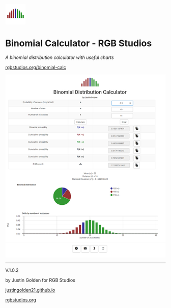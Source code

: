 <img src="icon-nocircle.svg" width="64px">

# Binomial Calculator - RGB Studios

*A binomial distribution calculator with useful charts*

<a href="https://rgbstudios.org/binomial-calc">rgbstudios.org/binomial-calc</a>

<img src="screenshot.png">

<hr>

V.1.0.2

by Justin Golden for RGB Studios

<a href="https://justingolden21.github.io">justingolden21.github.io</a>

<a href="https://rgbstudios.org">rgbstudios.org</a>
